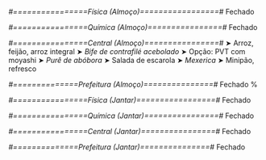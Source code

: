 
*#================Física (Almoço)=================#*
Fechado

*#================Química (Almoço)================#*
Fechado

*#================Central (Almoço)================#*
➤ Arroz, feijão, arroz integral
➤ *Bife de contrafilé acebolado*
➤ Opção: PVT com moyashi
➤ *Purê de abóbora*
➤ Salada de escarola
➤ *Mexerica*
➤ Minipão, refresco

*#==============Prefeitura (Almoço)===============#*
Fechado
%

*#================Física (Jantar)=================#*
Fechado

*#================Química (Jantar)================#*
Fechado

*#================Central (Jantar)================#*
Fechado

*#==============Prefeitura (Jantar)===============#*
Fechado
